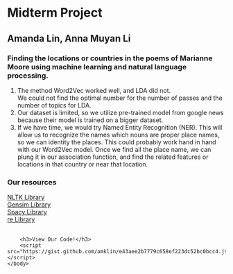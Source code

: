 <html>
    <head>
        <title>Midterm Project DHML</title>
    </head>
    <body>
        <h1>Midterm Project</h1>
        <h2>Amanda Lin, Anna Muyan Li</h2>
        <h3>Finding the locations or countries in the poems of Marianne Moore using machine learning and natural language processing.</h3>
        <p>
            <ol>
            <li>The method Word2Vec worked well, and LDA did not. <br>
            We could not find the optimal number for the number of passes and the number of topics for LDA. </li>
            <li>Our dataset is limited, so we utilize pre-trained model from google news because their model is trained on a bigger dataset.</li>
            <li>If we have time, we would try Named Entity Recognition (NER). This will allow us to recognize the names which nouns are proper place names, so we can identity the places.
            This could probably work hand in hand with our Word2Vec model. 
            Once we find all the place name, we can plung it in our association function, and find the related features or locations in that country or near that location. </li>
            </ol>
        </p> 
        <h3>Our resources</h3> 
        <a href="https://www.nltk.org/">NLTK Library</a><br>
        <a href="https://radimrehurek.com/gensim/">Gensim Library</a><br>
        <a href="https://spacy.io/">Spacy Library</a><br>
        <a href="https://docs.python.org/3/library/re.html">re Library</a>
        <br><br>

        <h3>View Our Code!</h3>
        <script src="https://gist.github.com/amklin/e43aee2b7779c658ef223dc52bc0bcc4.js"></script>
    </body>
</html>
